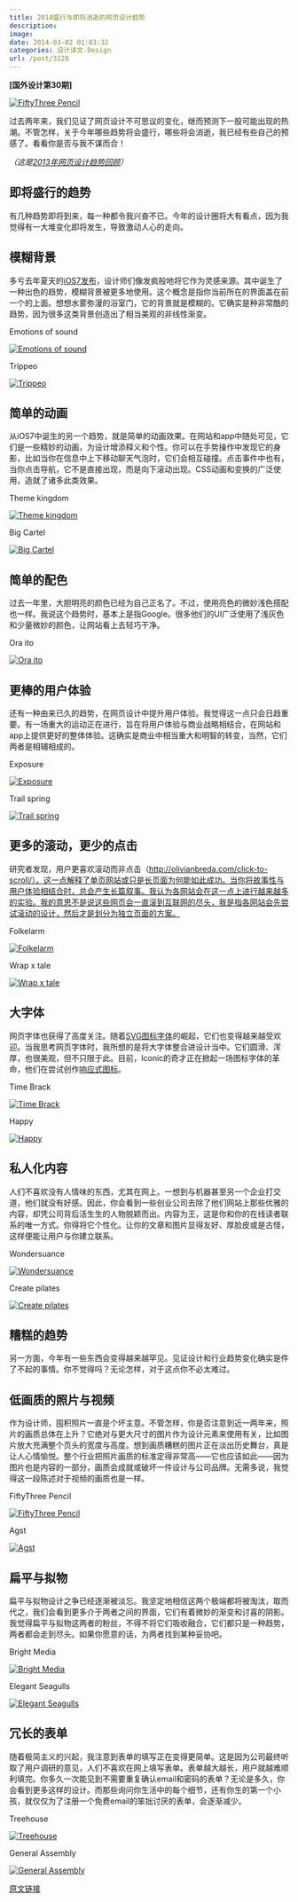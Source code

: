 ```yaml
---
title: 2014盛行与即将消逝的网页设计趋势
description: 
image: 
date: 2014-03-02 01:03:32
categories: 设计译文-Design
url: /post/3128
---
```


**[国外设计第30期]**

[![FiftyThree Pencil](http://designmodo.com/wp-content/uploads/2014/02/o.jpg)](http://www.fiftythree.com/pencil)

过去两年来，我们见证了网页设计不可思议的变化，继而预测下一股可能出现的热潮。不管怎样，关于今年哪些趋势将会盛行，哪些将会消逝，我已经有些自己的预感了。看看你是否与我不谋而合！

_（这是[2013年网页设计趋势回顾](http://designmodo.com/web-design-trends-2013/)）_

## 即将盛行的趋势

有几种趋势即将到来，每一种都令我兴奋不已。今年的设计圈将大有看点，因为我觉得有一大堆变化即将发生，导致激动人心的走向。

## 模糊背景

多亏去年夏天的[iOS7发布](http://designmodo.com/new-apple-not-flat/)，设计师们像发疯般地将它作为灵感来源。其中诞生了一种出色的趋势，模糊背景被更多地使用。这个概念是指你当前所在的界面盖在前一个的上面。想想水雾弥漫的浴室门，它的背景就是模糊的。它确实是种非常酷的趋势，因为很多这类背景创造出了相当美观的非线性渐变。

Emotions of sound

[![Emotions of sound](http://designmodo.com/wp-content/uploads/2014/02/a.jpg)](http://www.amplifon.co.uk/emotions-of-sound.html)

Trippeo

[![Trippeo](http://designmodo.com/wp-content/uploads/2014/02/b.jpg)](http://trippeo.com/)

## 简单的动画

从iOS7中诞生的另一个趋势，就是简单的动画效果。在网站和app中随处可见，它们是一些精妙的动画，为设计增添释义和个性。你可以在手势操作中发现它的身影，比如当你在信息中上下移动聊天气泡时，它们会相互碰撞。点击事件中也有，当你点击导航，它不是直接出现，而是向下滚动出现。CSS动画和变换的广泛使用，造就了诸多此类效果。

Theme kingdom

[![Theme kingdom](http://designmodo.com/wp-content/uploads/2014/02/c.jpg)](http://www.themeskingdom.com/)

Big Cartel

[![Big Cartel](http://designmodo.com/wp-content/uploads/2014/02/d.jpg)](http://recap.bigcartel.com/)

## 简单的配色

过去一年里，大胆明亮的颜色已经为自己正名了。不过，使用亮色的微妙浅色搭配也一样。我说这个趋势时，基本上是指Google。很多他们的UI广泛使用了浅灰色和少量微妙的颜色，让网站看上去轻巧干净。

Ora ito

[![Ora ito](http://designmodo.com/wp-content/uploads/2014/02/e.jpg)](http://www.ora-ito.com/)

## 更棒的用户体验

还有一种由来已久的趋势，在网页设计中提升用户体验。我觉得这一点只会日趋重要。有一场重大的运动正在进行，旨在将用户体验与商业战略相结合，在网站和app上提供更好的整体体验。这确实是商业中相当重大和明智的转变，当然，它们两者是相辅相成的。

Exposure

[![Exposure](http://designmodo.com/wp-content/uploads/2014/02/g.jpg)](https://exposure.so/)

Trail spring

[![Trail spring](http://designmodo.com/wp-content/uploads/2014/02/h.jpg)](http://www.trailspring.org/)

## 更多的滚动，更少的点击

研究者发现，用户更喜欢滚动而非点击（http://olivianbreda.com/click-to-scroll/）。这一点解释了单页网站或只是长页面为何能如此成功。当你将故事性与用户体验相结合时，总会产生长篇叙事。我认为各网站会在这一点上进行越来越多的实验。我的意思不是说这些网页会一直滚到互联网的尽头，我是指各网站会先尝试滚动的设计，然后才是划分为独立页面的方案。

Folkelarm

[![Folkelarm](http://designmodo.com/wp-content/uploads/2014/02/i.jpg)](http://www.folkelarm.no/)

Wrap x tale

[![Wrap x tale](http://designmodo.com/wp-content/uploads/2014/02/j.jpg)](http://warp-x-tate.net/)

## 大字体

网页字体也获得了高度关注。随着[SVG图标字体](http://designmodo.com/responsive-retina-images/)的崛起，它们也变得越来越受欢迎。当我思考网页字体时，我所想的是将大字体整合进设计当中。它们圆滑、浑厚，也很美观，但不只限于此。目前，Iconic的奇才正在掀起一场图标字体的革命，他们在尝试创作[响应式图标](http://designmodo.com/responsive-icons/)。

Time Brack

[![Time Brack](http://designmodo.com/wp-content/uploads/2014/02/k.jpg)](http://www.timbrack.de/)

Happy

[![Happy](http://designmodo.com/wp-content/uploads/2014/02/l.jpg)](http://24hoursofhappy.com/)

## 私人化内容

人们不喜欢没有人情味的东西，尤其在网上。一想到与机器甚至另一个企业打交道，他们就没有好感。因此，你会看到一些创业公司去除了他们网站上那些优雅的内容，却凭公司背后活生生的人物脱颖而出。内容为王，这是你和你的在线读者联系的唯一方式。你得将它个性化。让你的文章和图片显得友好、厚脸皮或是古怪，这样便能让用户与你建立联系。

Wondersuance

[![Wondersuance](http://designmodo.com/wp-content/uploads/2014/02/m.jpg)](http://wondersauce.com/)

Create pilates

[![Create pilates](http://designmodo.com/wp-content/uploads/2014/02/n.jpg)](http://www.createpilates.com/)

## 糟糕的趋势

另一方面，今年有一些东西会变得越来越罕见。见证设计和行业趋势变化确实是件了不起的事情。你不觉得吗？无论怎样，对于这点你不必太难过。

## 低画质的照片与视频

作为设计师，囤积照片一直是个坏主意。不管怎样，你是否注意到近一两年来，照片的画质总体在上升？它绝对与更大尺寸的图片作为设计元素来使用有关，比如图片放大充满整个页头的宽度与高度。想到画质糟糕的图片正在淡出历史舞台，真是让人心情愉悦。整个行业把照片画质的标准定得非常高——它也应该如此——因为图片也是内容的一部分，画质会成就或破坏一件设计与公司品牌。无需多说，我觉得这一段陈述对于视频的画质也是一样。

FiftyThree Pencil

[![FiftyThree Pencil](http://designmodo.com/wp-content/uploads/2014/02/o.jpg)](http://www.fiftythree.com/pencil)

Agst

[![Agst](http://designmodo.com/wp-content/uploads/2014/02/p.jpg)](http://www.agst.co/)

## 扁平与拟物

扁平与拟物设计之争已经逐渐被淡忘。我坚定地相信这两个极端都将被淘汰，取而代之，我们会看到更多介于两者之间的界面，它们有着微妙的渐变和讨喜的阴影。我觉得扁平与拟物这两者的粉丝，不得不将它们吸收融合，它们都只是一种趋势，两者都会走到尽头。如果你愿意的话，为两者找到某种妥协吧。

Bright Media

[![Bright Media](http://designmodo.com/wp-content/uploads/2014/02/q.jpg)](http://brightmedia.pl/)

Elegant Seagulls

[![Elegant Seagulls](http://designmodo.com/wp-content/uploads/2014/02/r.jpg)](http://www.elegantseagulls.com/)

## 冗长的表单

随着极简主义的兴起，我注意到表单的填写正在变得更简单。这是因为公司最终听取了用户调研的意见，人们不喜欢在网上填写表单。表单越大越长，用户就越难顺利填完。你多久一次能见到不需要重复确认email和密码的表单？无论是多久，你会看到更多这样的设计。而那些询问你生活中的每个细节，还有你生的第一个小孩，就仅仅为了注册一个免费email的笨拙讨厌的表单，会逐渐减少。

Treehouse

[![Treehouse](http://designmodo.com/wp-content/uploads/2014/02/s.jpg)](https://teamtreehouse.com/subscribe/new?plan=2&amp;trial=yes)

General Assembly

[![General Assembly](http://designmodo.com/wp-content/uploads/2014/02/t.jpg)](https://generalassemb.ly/applications/new/product-management)

[原文链接](http://designmodo.com/web-design-trends-2014/)